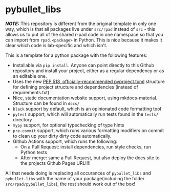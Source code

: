 # pybullet_libs

***NOTE:*** This repository is different from the original template in only one way, which is that all packages live under `src/rpad` instead of `src` - this allows us to put all of the shared r-pad code in one namespace so that you can import from `rpad.<package>` in Python. This is nice because it makes it clear which code is lab-specific and which isn't.

This is a template for a python package with the following features:

* Installable via `pip install`. Anyone can point directly to this Github repository and install your project, either as a regular dependency or as an editable one.
* Uses the new [PEP 518, officially-recommended pyproject.toml](https://pip.pypa.io/en/stable/reference/build-system/pyproject-toml/) structure for defining project structure and dependencies (instead of requirements.txt)
* Nice, static documentation website support, using mkdocs-material. Structure can be found in `docs/`
* `black` support by default, which is an opinionated code formatting tool
* `pytest` support, which will automatically run tests found in the `tests/` directory
* `mypy` support, for optional typechecking of type hints
* `pre-commit` support, which runs various formatting modifiers on commit to clean up your dirty dirty code automatically.
* Github Actions support, which runs the following:
    * On a Pull Request: install dependencies, run style checks, run Python tests
    * After merge: same a Pull Request, but also deploy the docs site to the projects Github Pages URL!!!!

All that needs doing is replacing all occurances of `pybullet_libs` and `pybullet-libs` with the name of your package(including the folder `src/rpad/pybullet_libs`), the rest should work out of the box!

